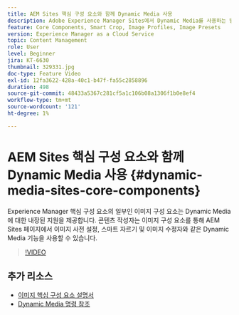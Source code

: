 ```yaml
---
title: AEM Sites 핵심 구성 요소와 함께 Dynamic Media 사용
description: Adobe Experience Manager Sites에서 Dynamic Media를 사용하는 방법을 알아봅니다. Experience Manager 핵심 구성 요소의 일부인 이미지 구성 요소는 Dynamic Media에 대한 내장된 지원을 제공합니다. 콘텐츠 작성자는 이미지 구성 요소를 통해 AEM Sites 페이지에서 이미지 사전 설정, 스마트 자르기 및 이미지 수정자와 같은 Dynamic Media 기능을 사용할 수 있습니다.
feature: Core Components, Smart Crop, Image Profiles, Image Presets
version: Experience Manager as a Cloud Service
topic: Content Management
role: User
level: Beginner
jira: KT-6630
thumbnail: 329331.jpg
doc-type: Feature Video
exl-id: 12fa3622-428a-40c1-b47f-fa55c2858896
duration: 498
source-git-commit: 48433a5367c281cf5a1c106b08a1306f1b0e8ef4
workflow-type: tm+mt
source-wordcount: '121'
ht-degree: 1%

---
```


# AEM Sites 핵심 구성 요소와 함께 Dynamic Media 사용 {#dynamic-media-sites-core-components}

Experience Manager 핵심 구성 요소의 일부인 이미지 구성 요소는 Dynamic Media에 대한 내장된 지원을 제공합니다. 콘텐츠 작성자는 이미지 구성 요소를 통해 AEM Sites 페이지에서 이미지 사전 설정, 스마트 자르기 및 이미지 수정자와 같은 Dynamic Media 기능을 사용할 수 있습니다.

>[!VIDEO](https://video.tv.adobe.com/v/329331?quality=12&learn=on)

## 추가 리소스

* [이미지 핵심 구성 요소 설명서](https://experienceleague.adobe.com/docs/experience-manager-core-components/using/components/image.html?lang=ko#dynamic-media)
* [Dynamic Media 명령 참조](https://experienceleague.adobe.com/docs/dynamic-media-developer-resources/image-serving-api/image-serving-api/http-protocol-reference/command-reference/c-command-reference.html?lang=ko#image-serving-api)
